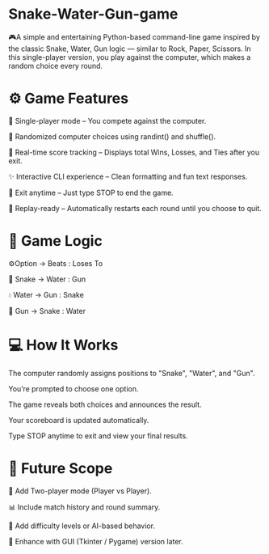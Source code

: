# Snake-Water-Gun-game

🎮A simple and entertaining Python-based command-line game inspired by the classic Snake, Water, Gun logic — similar to Rock, Paper, Scissors.
In this single-player version, you play against the computer, which makes a random choice every round.


# ⚙️ Game Features

🧠 Single-player mode – You compete against the computer.

🎲 Randomized computer choices using randint() and shuffle().

🧾 Real-time score tracking – Displays total Wins, Losses, and Ties after you exit.

✨ Interactive CLI experience – Clean formatting and fun text responses.

🛑 Exit anytime – Just type STOP to end the game.

🎯 Replay-ready – Automatically restarts each round until you choose to quit.


# 🧩 Game Logic

⚙️Option -> Beats	: Loses To

🐍 Snake -> Water	: Gun

💧 Water -> Gun	: Snake

🔫 Gun -> Snake : Water

# 💻 How It Works
The computer randomly assigns positions to "Snake", "Water", and "Gun".

You’re prompted to choose one option.

The game reveals both choices and announces the result.

Your scoreboard is updated automatically.

Type STOP anytime to exit and view your final results.


# 🧱 Future Scope

🔄 Add Two-player mode (Player vs Player).

📊 Include match history and round summary.

🧠 Add difficulty levels or AI-based behavior.

🎨 Enhance with GUI (Tkinter / Pygame) version later.

